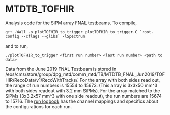# MTDTB_TOFHIR

Analysis code for the SiPM array FNAL testbeams. To compile,

    g++ -Wall -o plotTOFHIR_to_trigger plotTOFHIR_to_trigger.C `root-config --cflags --glibs` -lSpectrum

and to run,

    ./plotTOFHIR_to_trigger <first run number> <last run number> <path to data>

Data from the June 2019 FNAL Testbeam is stored in /eos/cms/store/group/dpg_mtd/comm_mtd/TB/MTDTB_FNAL_Jun2019/TOFHIR/RecoData/v1/RecoWithTracks/. For the array with both sides read out, the range of run numbers is 15554 to 15673. (This array is 3x3x50 mm^3 with both sides readout with 3.2 mm SiPMs). For the array matched to the SiPMs (3x3.2x57 mm^3 with one side readout), the run numbers are 15674 to 15716. The [run logbook](https://docs.google.com/spreadsheets/d/1ilOMxOy2Qlut1EweUQIKJa14cDbHkf-NVMCfdacFLVk/edit#gid=555033895 "June 2019 Run Logbook") has the channel mappings and specifics about the configurations for each run.
